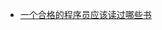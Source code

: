 * [一个合格的程序员应该读过哪些书](https://www.ezlippi.com/blog/2014/07/qualified-programmer-should-read-what-books.html) 